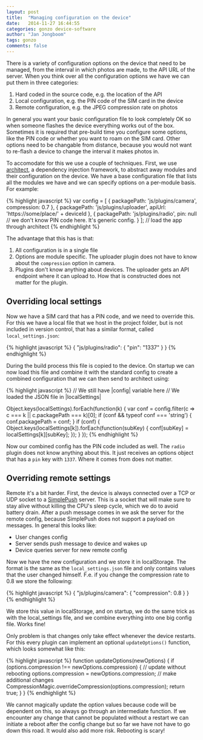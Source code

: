 ```yaml
---
layout: post
title:  "Managing configuration on the device"
date:   2014-11-27 16:44:55
categories: gonzo device-software
author: "Jan Jongboom"
tags: gonzo
comments: false
---
```


There is a variety of configuration options on the device that need to be managed, from the interval in which photos are made, to the API URL of the server. When you think over all the configuration options we have we can put them in three categories:

1. Hard coded in the source code, e.g. the location of the API
2. Local configuration, e.g. the PIN code of the SIM card in the device
3. Remote configuration, e.g. the JPEG compression rate on photos

In general you want your basic configuration file to look completely OK so when someone flashes the device everything works out of the box. Sometimes it is required that pre-build time you configure some options, like the PIN code or whether you want to roam on the SIM card. Other options need to be changable from distance, because you would not want to re-flash a device to change the interval it makes photos in.

To accomodate for this we use a couple of techniques. First, we use [architect](http://github.com/c9/architect), a dependency injection framework, to abstract away modules and their configuration on the device. We have a base configuration file that lists all the modules we have and we can specify options on a per-module basis. For example:
<!--more-->

{% highlight javascript %}
var config = [
  {
    packagePath: 'js/plugins/camera',
    compression: 0.7
  },
  {
    packagePath: 'js/plugins/uploader',
    apiUrl: 'https://some/place/' + deviceId
  },
  {
    packagePath: 'js/plugins/radio',
    pin: null // we don't know PIN code here. It's generic config.
  }
];
// load the app through architect
{% endhighlight %}

The advantage that this has is that:

1. All configuration is in a single file
2. Options are module specific. The uploader plugin does not have to know about the `compression` option in camera.
3. Plugins don't know anything about devices. The uploader gets an API endpoint where it can upload to. How that is constructed does not matter for the plugin.

## Overriding local settings

Now we have a SIM card that has a PIN code, and we need to override this. For this we have a local file that we host in the project folder, but is not included in version control, that has a similar format, called `local_settings.json`:

{% highlight javascript %}
{
  "js/plugins/radio": {
    "pin": "1337"
  }
}
{% endhighlight %}

During the build process this file is copied to the device. On startup we can now load this file and combine it with the standard config to create a combined configuration that we can then send to architect using:

{% highlight javascript %}
// We still have |config| variable here
// We loaded the JSON file in |localSettings|

Object.keys(localSettings).forEach(function(k) {
  var conf = config.filter(c => c === k || c.packagePath === k)[0];
  if (conf && typeof conf === 'string') {
    conf.packagePath = conf;
  }
  if (conf) {
    Object.keys(localSettings[k]).forEach(function(subKey) {
      conf[subKey] = localSettings[k][subKey];
    });
  }
});
{% endhighlight %}

Now our combined config has the PIN code included as well. The `radio` plugin does not know anything about this. It just receives an options object that has a `pin` key with `1337`. Where it comes from does not matter.

## Overriding remote settings

Remote it's a bit harder. First, the device is always connected over a TCP or UDP socket to a [SimplePush](https://wiki.mozilla.org/WebAPI/SimplePush) server. This is a socket that will make sure to stay alive without killing the CPU's sleep cycle, which we do to avoid battery drain. After a push message comes in we ask the server for the remote config, because SimplePush does not support a payload on messages. In general this looks like:

* User changes config
* Server sends push message to device and wakes up
* Device queries server for new remote config

Now we have the new configuration and we store it in localStorage. The format is the same as the `local_settings.json` file and only contains values that the user changed himself. F.e. if you change the compression rate to 0.8 we store the following:

{% highlight javascript %}
{
  "js/plugins/camera": {
    "compression": 0.8
  }
}
{% endhighlight %}

We store this value in localStorage, and on startup, we do the same trick as with the local_settings file, and we combine everything into one big config file. Works fine!

Only problem is that changes only take effect whenever the device restarts. For this every plugin can implement an optional `updateOptions()` function, which looks somewhat like this:

{% highlight javascript %}
function updateOptions(newOptions) {
  if (options.compression !== newOptions.compression) {
    // update without rebooting
    options.compression = newOptions.compression;
    // make additional changes
    CompressionMagic.overrideCompression(options.compression);
    return true;
  }
}
{% endhighlight %}

We cannot magically update the option values because code will be dependent on this, so always go through an intermediate function. If we encounter any change that cannot be populated without a restart we can initiate a reboot after the config change but so far we have not have to go down this road. It would also add more risk. Rebooting is scary!
